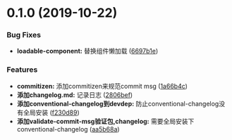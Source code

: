 # 0.1.0 (2019-10-22)

### Bug Fixes

* **loadable-component:** 替换组件懒加载 ([6697b1e](https://github.com/SimpleRoom/walker-admin/commit/6697b1e969c440a736210cd7962017e02893230c))

### Features

* **commitizen:** 添加commitizen来规范commit msg ([1a66b4c](https://github.com/SimpleRoom/walker-admin/commit/1a66b4ccc0fc03d68bae22efd5f6db679fb6c350))
* **添加changelog.md:** 记录日志 ([2806bef](https://github.com/SimpleRoom/walker-admin/commit/2806bef18100886c4b7d5532bb0d564e3c4d4ce0))
* **添加conventional-changelog到devdep:** 防止conventional-changelog没有全局安装 ([f230d89](https://github.com/SimpleRoom/walker-admin/commit/f230d89a84fd7e1c28faee074f85689f3aa25724))
* **添加validate-commit-msg验证包,changelog:** 需要全局安装下conventional-changelog ([aa5b68a](https://github.com/SimpleRoom/walker-admin/commit/aa5b68a961fabea30633f57daf7e4c18be67aac3))